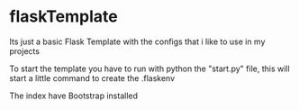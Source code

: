 # flaskTemplate
Its just a basic Flask Template with the configs that i like to use in my projects

To start the template you have to run with python the "start.py" file,
this will start a little command to create the .flaskenv

The index have Bootstrap installed